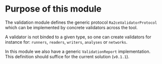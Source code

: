 # Purpose of this module

The validation module defines the generic protocol `Ra2ceValidatorProtocol` which can be implemented by concrete validators across the tool.

A validator is not binded to a given type, so one can create validators for instance for: `runners`, `readers`,  `writers`, `analyses` or `networks`.

In this module we also have a generic `ValidationReport` implementation. This definition should suffice for the current solution (`v0.1.1`). 
